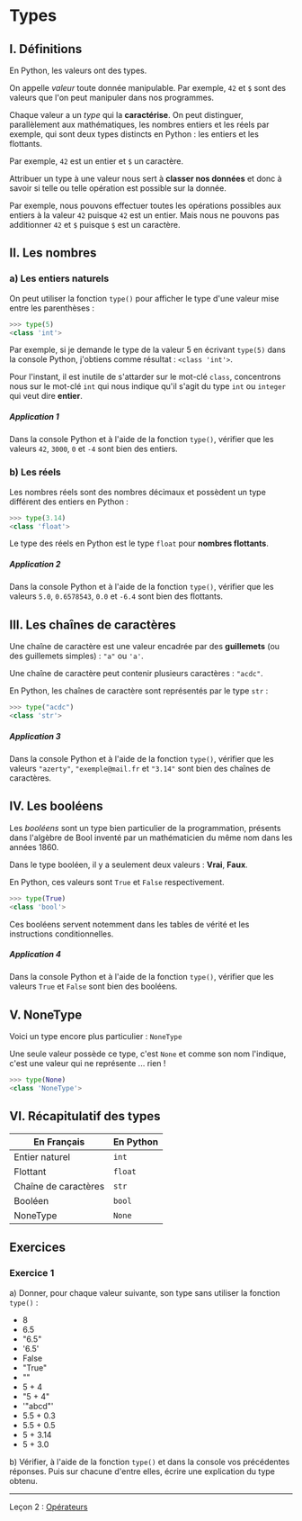 # Types

## I. Définitions

En Python, les valeurs ont des types. 

On appelle *valeur* toute donnée manipulable. Par exemple, `42` et `$` sont des valeurs que l'on peut manipuler dans nos programmes.

Chaque valeur a un *type* qui la **caractérise**. On peut distinguer, parallèlement aux mathématiques, les nombres entiers et les réels par exemple, qui sont deux types distincts en Python : les entiers et les flottants.

Par exemple, `42` est un entier et `$` un caractère.

Attribuer un type à une valeur nous sert à **classer nos données** et donc à savoir si telle ou telle opération est possible sur la donnée.

Par exemple, nous pouvons effectuer toutes les opérations possibles aux entiers à la valeur `42` puisque `42` est un entier. Mais nous ne pouvons pas additionner `42` et `$` puisque `$` est un caractère.

## II. Les nombres

### a) Les entiers naturels

On peut utiliser la fonction `type()` pour afficher le type d'une valeur mise entre les parenthèses :

```python
>>> type(5)
<class 'int'>
```

Par exemple, si je demande le type de la valeur 5 en écrivant `type(5)` dans la console Python, j'obtiens comme résultat : `<class 'int'>`.

Pour l'instant, il est inutile de s'attarder sur le mot-clé `class`, concentrons nous sur le mot-clé `int` qui nous indique qu'il s'agit du type `int` ou `integer` qui veut dire **entier**.

##### Application 1

Dans la console Python et à l'aide de la fonction `type()`, vérifier que les valeurs `42`, `3000`, `0` et `-4` sont bien des entiers.

### b) Les réels

Les nombres réels sont des nombres décimaux et possèdent un type différent des entiers en Python :

```python
>>> type(3.14)
<class 'float'>
```

Le type des réels en Python est le type ``float`` pour **nombres flottants**.

##### Application 2

Dans la console Python et à l'aide de la fonction `type()`, vérifier que les valeurs `5.0`, `0.6578543`, `0.0` et `-6.4` sont bien des flottants.

## III. Les chaînes de caractères

Une chaîne de caractère est une valeur encadrée par des **guillemets** (ou des guillemets simples) : ``"a"``  ou ``'a'``.

Une chaîne de caractère peut contenir plusieurs caractères : ``"acdc"``.

En Python, les chaînes de caractère sont représentés par le type ``str``  :

```python
>>> type("acdc")
<class 'str'>
```

##### Application 3

Dans la console Python et à l'aide de la fonction `type()`, vérifier que les valeurs `"azerty"`, `"exemple@mail.fr` et `"3.14"` sont bien des chaînes de caractères.

## IV. Les booléens

Les *booléens* sont un type bien particulier de la programmation, présents dans l'algèbre de Bool inventé par un mathématicien du même nom dans les années 1860.

Dans le type booléen, il y a seulement deux valeurs : **Vrai**, **Faux**.

En Python, ces valeurs sont ``True`` et ``False`` respectivement. 

```python
>>> type(True)
<class 'bool'>
```

Ces booléens servent notemment dans les tables de vérité et les instructions conditionnelles.

##### Application 4

Dans la console Python et à l'aide de la fonction `type()`, vérifier que les valeurs `True` et `False` sont bien des booléens.

## V. NoneType

Voici un type encore plus particulier : ``NoneType`` 

Une seule valeur possède ce type, c'est ``None`` et comme son nom l'indique, c'est une valeur qui ne représente ... rien !

```python
>>> type(None)
<class 'NoneType'>
```

## VI. Récapitulatif des types

| En Français | En Python |
|----|----|
|Entier naturel | `int` |
| Flottant | `float` |
| Chaîne de caractères | `str` |
| Booléen | `bool` |
| NoneType | `None` |

## Exercices

### Exercice 1

a) Donner, pour chaque valeur suivante, son type sans utiliser la fonction `type()` :

- 8
- 6.5
- "6.5"
- '6.5'
- False
- "True"
- ""
- 5 + 4
- "5 + 4"
- '"abcd"'
- 5.5 + 0.3
- 5.5 + 0.5
- 5 + 3.14
- 5 + 3.0

b) Vérifier, à l'aide de la fonction `type()` et dans la console vos précédentes réponses. Puis sur chacune d'entre elles, écrire une explication du type obtenu.
_________

Leçon 2 : [Opérateurs](./Operateurs.md)
